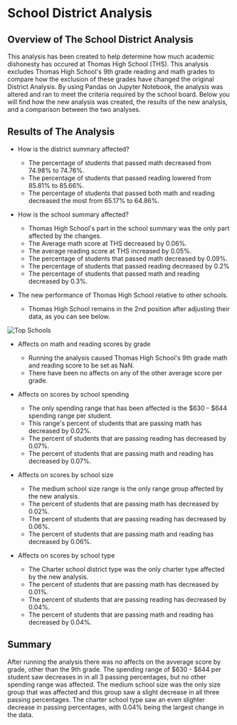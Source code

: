 # School District Analysis



## Overview of The School District Analysis
This analysis has been created to help determine how much academic dishonesty has occured at Thomas High School (THS). This analysis excludes Thomas High School's 9th grade reading and math grades to compare how the exclusion of these grades have changed the original District Analysis. By using Pandas on Jupyter Notebook, the analysis was altered and ran to meet the criteria required by the school board. Below you will find how the new analysis was created, the results of the new analysis, and a comparison between the two analyses.



## Results of The Analysis
- How is the district summary affected?
  - The percentage of students that passed math decreased from 74.98% to 74.76%.
  - The percentage of students that passed reading lowered from 85.81% to 85.66%.
  - The percentage of students that passed both math and reading decreased the most from 65.17% to 64.86%.


- How is the school summary affected?
  - Thomas High School's part in the school summary was the only part affected by the changes. 
  - The Average math score at THS decreased by 0.06%.
  - The average reading score at THS increased by 0.05%.
  - The percentage of students that passed math decreased by 0.09%.
  - The percentage of students that passed reading decreased by 0.2%
  - The percentage of students that passed math and reading decreased by 0.3%.


- The new performance of Thomas High School relative to other schools.
  - Thomas High School remains in the 2nd position after adjusting their data, as you can see below.

![Top Schools](https://user-images.githubusercontent.com/92598335/142516861-d45436ec-382e-40c2-b460-2fa4de15b65e.png)

- Affects on math and reading scores by grade
  - Running the analysis caused Thomas High School's 9th grade math and reading score to be set as NaN.
  - There have been no affects on any of the other average score per grade.

- Affects on scores by school spending
  - The only spending range that has been affected is the $630 - $644 spending range per student. 
  - This range's percent of students that are passing math has decreased by 0.02%.
  - The percent of students that are passing reading has decreased by 0.07%.
  - The percent of students that are passing math and reading has decreased by 0.07%.

- Affects on scores by school size
  - The medium school size range is the only range group affected by the new analysis. 
  - The percent of students that are passing math has decreased by 0.02%.
  - The percent of students that are passing reading has decreased by 0.06%.
  - The percent of students that are passing math and reading has decreased by 0.06%.

- Affects on scores by school type
  - The Charter school district type was the only charter type affected by the new analysis.
  - The percent of students that are passing math has decreased by 0.01%.
  - The percent of students that are passing reading has decreased by 0.04%.
  - The percent of students that are passing math and reading has decreased by 0.04%.



## Summary

After running the analysis there was no affects on the avverage score by grade, other than the 9th grade. The spending range of $630 - $644 per student saw decreases in in all 3 passing percentages, but no other spending range was affected. The medium school size was the only size group that was affected and this group saw a slight decrease in all three passing percentages. The charter school type saw an even slighter decrease in passing percentages, with 0.04% being the largest change in the data. 
